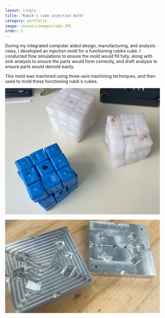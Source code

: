 ```yaml
---
layout: single
title: "Rubik's cube injection mold"
category: portfolio
image: /assets/images/cube.JPG
order: 3
---
```


During my integrated computer aided design, manufacturing, and analysis class, I developed an injection mold for a functioning rubiks cube. I conducted flow simulations to ensure the mold would fill fully, along with sink analysis to ensure the parts would form correctly, and draft analysis to ensure parts would demold easily. 

This mold was machined using three-axis machining techniques, and then used to mold these functioning rubik's cubes.

![Three Molded Rublik's Cubes (unpainted)](/assets/images/Cubes.png)

![Rubik's Cube Mold](/assets/images/cubeMold.png)